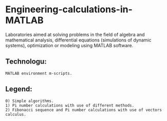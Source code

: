 # Engineering-calculations-in-MATLAB
Laboratories aimed at solving problems in the field of algebra and mathematical analysis, differential equations (simulations of dynamic systems), optimization or modeling using MATLAB software.

## Technologu:
```
MATLAB environment m-scripts.
```

## Legend:
```
0) Simple algorithms.
1) Pi number calculations with use of different methods.
2) Fibonacci sequence and Pi number calculations with use of vectors calculus.
```
